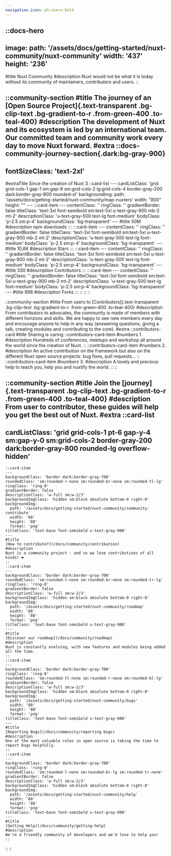 ```yaml
---
navigation.icon: ph:users-bold
---
```

<!-- markdownlint-disable -->
<!-- @case-police-disable -->

::docs-hero
---
image:
  path: '/assets/docs/getting-started/nuxt-community/nuxt-community'
  width: '437'
  height: '236'
---
#title
Nuxt Community
#description
Nuxt would not be what it is today without its community of maintainers, contributors and users.
::

::community-section
#title
The journey of an [Open Source Project]{.text-transparent .bg-clip-text .bg-gradient-to-r .from-green-400 .to-teal-400}
#description
The development of Nuxt and its ecosystem is led by an international team. Our committed team and community work every day to move Nuxt forward.
#extra
  ::docs-community-journey-section{.dark:bg-gray-900}
  ---
  fontSizeClass: 'text-2xl'
  ---
  #extraTitle
  Since the creation of Nuxt 3
    ::card-list
    ---
    cardListClass: 'grid grid-cols-1 gap-1 sm:gap-8 sm:grid-cols-2 lg:grid-cols-4 border-gray-200 dark:border-gray-800 rounded-xl'
    backgroundImg:
      path: '/assets/docs/getting-started/nuxt-community/map-nuxters'
      width: "800"
      height: ""
    ---
      :::card-item
      ---
      contentClass: ''
      ringClass: ''
      gradientBorder: false
      titleClass: 'text-3xl font-semibold sm:text-5xl u-text-gray-900 mb-2 mt-2'
      descriptionClass: 'u-text-gray-500 text-lg font-medium'
      bodyClass: 'p-2.5 sm:p-4'
      backgroundClass: 'bg-transparent'
      ---
      #title
      50M
      #description
      npm downloads
      :::
      :::card-item
      ---
      contentClass: ''
      ringClass: ''
      gradientBorder: false
      titleClass: 'text-3xl font-semibold sm:text-5xl u-text-gray-900 mb-2 mt-2'
      descriptionClass: 'u-text-gray-500 text-lg font-medium'
      bodyClass: 'p-2.5 sm:p-4'
      backgroundClass: 'bg-transparent'
      ---
      #title
      10,6K
      #description
      Stars
      :::
      :::card-item
      ---
      contentClass: ''
      ringClass: ''
      gradientBorder: false
      titleClass: 'text-3xl font-semibold sm:text-5xl u-text-gray-900 mb-2 mt-2'
      descriptionClass: 'u-text-gray-500 text-lg font-medium'
      bodyClass: 'p-2.5 sm:p-4'
      backgroundClass: 'bg-transparent'
      ---
      #title
      330
      #description
      Contributors
      :::
      :::card-item
      ---
      contentClass: ''
      ringClass: ''
      gradientBorder: false
      titleClass: 'text-3xl font-semibold sm:text-5xl u-text-gray-900 mb-2 mt-2'
      descriptionClass: 'u-text-gray-500 text-lg font-medium'
      bodyClass: 'p-2.5 sm:p-4'
      backgroundClass: 'bg-transparent'
      ---
      #title
      998
      #description
      Forks
      :::
    ::
  ::
::

::community-section
#title
From users to [Contributors]{.text-transparent .bg-clip-text .bg-gradient-to-r .from-green-400 .to-teal-400}
#description
From contributors to advocates, the community is made of members with different horizons and skills. We are happy to see new members every day and encourage anyone to help in any way (answering questions, giving a talk, creating modules and contributing to the core).
#extra
    ::contributors-card
    #title
    Sharing is caring
      ::contributors-card-item
      #numbers
      1.
      #description
      Hundreds of conferences, meetups and workshop all around the world since the creation of Nuxt.
      ::
      ::contributors-card-item
      #numbers
      2.
      #description
      An active contribution on the framework but also on the different Nuxt open source projects: bug fixes, pull requests...
      ::
      ::contributors-card-item
      #numbers
      3.
      #description
      A lovely and precious help to teach you, help you and nuxtify the world.
      ::
    ::


::community-section
#title
Join the [journey]{.text-transparent .bg-clip-text .bg-gradient-to-r .from-green-400 .to-teal-400}
#description
From user to contributor, these guides will help you get the best out of Nuxt.
#extra
  ::card-list
  ---
  cardListClass: 'grid grid-cols-1 pt-6 gap-y-4 sm:gap-y-0 sm:grid-cols-2 border-gray-200 dark:border-gray-800 rounded-lg overflow-hidden'
  ---
    ::card-item
    ---
    backgroundClass: 'border dark:border-gray-700'
    roundedClass: 'sm:rounded-r-none sm:rounded-br-none sm:rounded-tl-lg'
    ringClass: 'ring-0'
    gradientBorder: false
    descriptionClass: 'w-full sm:w-2/3'
    backgroundImgClass: 'hidden sm:block absolute bottom-0 right-0'
    backgroundImg:
      path: '/assets/docs/getting-started/nuxt-community/community-contribute'
      width: '88'
      height: '88'
      format: 'png'
    titleClass: 'text-base font-semibold u-text-gray-900'
    ---
    #title
    [How to contribute?](/docs/community/contribution)
    #description
    Nuxt is a community project - and so we love contributions of all kinds! ❤️
    ::
    ::card-item
    ---
    backgroundClass: 'border dark:border-gray-700'
    roundedClass: 'sm:rounded-l-none sm:rounded-br-none sm:rounded-tr-lg'
    ringClass: 'ring-0'
    gradientBorder: false
    descriptionClass: 'w-full sm:w-2/3'
    backgroundImgClass: 'hidden sm:block absolute bottom-0 right-0'
    backgroundImg:
      path: '/assets/docs/getting-started/nuxt-community/roadmap'
      width: '88'
      height: '88'
      format: 'png'
    titleClass: 'text-base font-semibold u-text-gray-900'
    ---
    #title
    [Discover our roadmap](/docs/community/roadmap)
    #description
    Nuxt is constantly evolving, with new features and modules being added all the time.
    ::
    ::card-item
    ---
    backgroundClass: 'border dark:border-gray-700'
    ringClass: 'ring-0'
    roundedClass: 'sm:rounded-tl-none sm:rounded-r-none sm:rounded-bl-lg'
    gradientBorder: false
    descriptionClass: 'w-full sm:w-2/3'
    backgroundImgClass: 'hidden sm:block absolute bottom-0 right-0'
    backgroundImg:
      path: '/assets/docs/getting-started/nuxt-community/bugs'
      width: '88'
      height: '88'
      format: 'png'
    titleClass: 'text-base font-semibold u-text-gray-900'
    ---
    #title
    [Reporting Bugs](/docs/community/reporting-bugs)
    #description
    One of the most valuable roles in open source is taking the time to report bugs helpfully.
    ::
    ::card-item
    ---
    backgroundClass: 'border dark:border-gray-700'
    ringClass: 'ring-0'
    roundedClass: 'sm:rounded-l-none sm:rounded-br-lg sm:rounded-tr-none'
    gradientBorder: false
    descriptionClass: 'w-full sm:w-2/3'
    backgroundImgClass: 'hidden sm:block absolute bottom-0 right-0'
    backgroundImg:
      path: '/assets/docs/getting-started/nuxt-community/help'
      width: '88'
      height: '88'
      format: 'png'
    titleClass: 'text-base font-semibold u-text-gray-900'
    ---
    #title
    [Getting Help](/docs/community/getting-help)
    #description
    We're a friendly community of developers and we'd love to help you!
    ::
  ::
::

